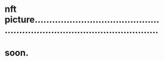 # nft picture................................................................................................
# soon.
